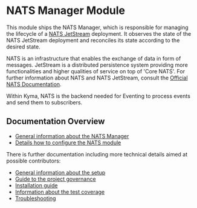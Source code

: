 # NATS Manager Module

This module ships the NATS Manager, which is responsible for managing the lifecycle of a [NATS JetStream](https://docs.nats.io/nats-concepts/jetstream) deployment.
It observes the state of the NATS JetStream deployment and reconciles its state according to the desired state.

NATS is an infrastructure that enables the exchange of data in form of messages. JetStream is a distributed persistence system providing more functionalities
and higher qualities of service on top of 'Core NATS'.
For further information about NATS and NATS JetStream, consult the [Official NATS Documentation](https://docs.nats.io/).

Within Kyma, NATS is the backend needed for Eventing to process events and send them to subscribers.

## Documentation Overview

   - [General information about the NATS Manager](./01-manager.md)
   - [Details how to configure the NATS module](./02-configuration.md)

There is further documentation including more technical details aimed at possible contributors:

   - [General information about the setup](../contributor/development.md)
   - [Guide to the project governance](../contributor/governance.md)
   - [Installation guide](../contributor/installation.md)
   - [Information about the test coverage](../contributor/testing.md)
   - [Troubleshooting](../contributor/troubleshooting.md)
